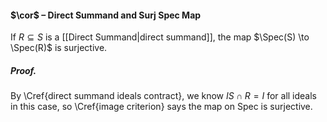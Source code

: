 #### $\cor$ – Direct Summand and Surj Spec Map
If $R\subseteq S$ is a [[Direct Summand|direct summand]], the map $\Spec(S) \to \Spec(R)$ is surjective.

##### *Proof.*
By \Cref{direct summand ideals contract}, we know $I S \cap R = I$ for all ideals in this case, so \Cref{image criterion} says the map on Spec is surjective.